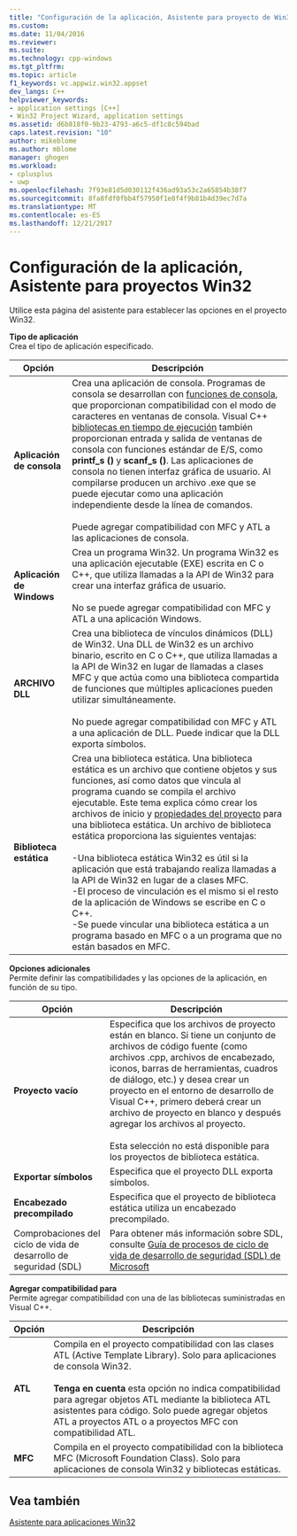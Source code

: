 ```yaml
---
title: "Configuración de la aplicación, Asistente para proyecto de Win32 | Documentos de Microsoft"
ms.custom: 
ms.date: 11/04/2016
ms.reviewer: 
ms.suite: 
ms.technology: cpp-windows
ms.tgt_pltfrm: 
ms.topic: article
f1_keywords: vc.appwiz.win32.appset
dev_langs: C++
helpviewer_keywords:
- application settings [C++]
- Win32 Project Wizard, application settings
ms.assetid: d6b818f0-9b23-4793-a6c5-df1c8c594bad
caps.latest.revision: "10"
author: mikeblome
ms.author: mblome
manager: ghogen
ms.workload:
- cplusplus
- uwp
ms.openlocfilehash: 7f93e81d5d030112f436ad93a53c2a65854b38f7
ms.sourcegitcommit: 8fa8fdf0fbb4f57950f1e8f4f9b81b4d39ec7d7a
ms.translationtype: MT
ms.contentlocale: es-ES
ms.lasthandoff: 12/21/2017
---
```

# <a name="application-settings-win-32-project-wizard"></a>Configuración de la aplicación, Asistente para proyectos Win32
Utilice esta página del asistente para establecer las opciones en el proyecto Win32.  
  
 **Tipo de aplicación**  
 Crea el tipo de aplicación especificado.  
  
|Opción|Descripción|  
|------------|-----------------|  
|**Aplicación de consola**|Crea una aplicación de consola. Programas de consola se desarrollan con [funciones de consola](https://msdn.microsoft.com/en-us/library/ms813137.aspx), que proporcionan compatibilidad con el modo de caracteres en ventanas de consola. Visual C++ [bibliotecas en tiempo de ejecución](../c-runtime-library/c-run-time-library-reference.md) también proporcionan entrada y salida de ventanas de consola con funciones estándar de E/S, como **printf_s ()** y **scanf_s ()**. Las aplicaciones de consola no tienen interfaz gráfica de usuario. Al compilarse producen un archivo .exe que se puede ejecutar como una aplicación independiente desde la línea de comandos.<br /><br /> Puede agregar compatibilidad con MFC y ATL a las aplicaciones de consola.|  
|**Aplicación de Windows**|Crea un programa Win32. Un programa Win32 es una aplicación ejecutable (EXE) escrita en C o C++, que utiliza llamadas a la API de Win32 para crear una interfaz gráfica de usuario.<br /><br /> No se puede agregar compatibilidad con MFC y ATL a una aplicación Windows.|  
|**ARCHIVO DLL**|Crea una biblioteca de vínculos dinámicos (DLL) de Win32. Una DLL de Win32 es un archivo binario, escrito en C o C++, que utiliza llamadas a la API de Win32 en lugar de llamadas a clases MFC y que actúa como una biblioteca compartida de funciones que múltiples aplicaciones pueden utilizar simultáneamente.<br /><br /> No puede agregar compatibilidad con MFC y ATL a una aplicación de DLL. Puede indicar que la DLL exporta símbolos.|  
|**Biblioteca estática**|Crea una biblioteca estática. Una biblioteca estática es un archivo que contiene objetos y sus funciones, así como datos que vincula al programa cuando se compila el archivo ejecutable. Este tema explica cómo crear los archivos de inicio y [propiedades del proyecto](../ide/property-pages-visual-cpp.md) para una biblioteca estática. Un archivo de biblioteca estática proporciona las siguientes ventajas:<br /><br /> -Una biblioteca estática Win32 es útil si la aplicación que está trabajando realiza llamadas a la API de Win32 en lugar de a clases MFC.<br />-El proceso de vinculación es el mismo si el resto de la aplicación de Windows se escribe en C o C++.<br />-Se puede vincular una biblioteca estática a un programa basado en MFC o a un programa que no están basados en MFC.|  
  
 **Opciones adicionales**  
 Permite definir las compatibilidades y las opciones de la aplicación, en función de su tipo.  
  
|Opción|Descripción|  
|------------|-----------------|  
|**Proyecto vacío**|Especifica que los archivos de proyecto están en blanco. Si tiene un conjunto de archivos de código fuente (como archivos .cpp, archivos de encabezado, iconos, barras de herramientas, cuadros de diálogo, etc.) y desea crear un proyecto en el entorno de desarrollo de Visual C++, primero deberá crear un archivo de proyecto en blanco y después agregar los archivos al proyecto.<br /><br /> Esta selección no está disponible para los proyectos de biblioteca estática.|  
|**Exportar símbolos**|Especifica que el proyecto DLL exporta símbolos.|  
|**Encabezado precompilado**|Especifica que el proyecto de biblioteca estática utiliza un encabezado precompilado.|  
|Comprobaciones del ciclo de vida de desarrollo de seguridad (SDL)|Para obtener más información sobre SDL, consulte [Guía de procesos de ciclo de vida de desarrollo de seguridad (SDL) de Microsoft](../build/reference/sdl-enable-additional-security-checks.md)|  
  
 **Agregar compatibilidad para**  
 Permite agregar compatibilidad con una de las bibliotecas suministradas en Visual C++.  
  
|Opción|Descripción|  
|------------|-----------------|  
|**ATL**|Compila en el proyecto compatibilidad con las clases ATL (Active Template Library). Solo para aplicaciones de consola Win32.<br /><br /> **Tenga en cuenta** esta opción no indica compatibilidad para agregar objetos ATL mediante la biblioteca ATL asistentes para código. Solo puede agregar objetos ATL a proyectos ATL o a proyectos MFC con compatibilidad ATL.|  
|**MFC**|Compila en el proyecto compatibilidad con la biblioteca MFC (Microsoft Foundation Class). Solo para aplicaciones de consola Win32 y bibliotecas estáticas.|  
  
## <a name="see-also"></a>Vea también  
 [Asistente para aplicaciones Win32](../windows/win32-application-wizard.md)   
